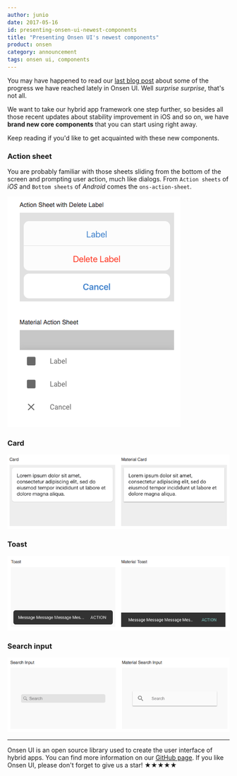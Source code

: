 ```yaml
---
author: junio
date: 2017-05-16
id: presenting-onsen-ui-newest-components
title: "Presenting Onsen UI's newest components"
product: onsen
category: announcement
tags: onsen ui, components
---
```


You may have happened to read our [last blog post](https://onsen.io/blog/onsenui-recent-updates-may-2017/) about some of the progress we have reached lately in Onsen UI. Well *surprise surprise*, that's not all.

We want to take our hybrid app framework one step further, so besides all those recent updates about stability improvement in iOS and so on, we have **brand new core components** that you can start using right away.

Keep reading if you'd like to get acquainted with these new components.

<!-- more -->

### Action sheet

You are probably familiar with those sheets sliding from the bottom of the screen and prompting user action, much like dialogs. From `Action sheets` of *iOS* and `Bottom sheets` of *Android* comes the `ons-action-sheet`.

![Action sheet](/blog/content/images/2017/May/action-sheet.png)

### Card



![Card](/blog/content/images/2017/May/card.png)

### Toast



![Toast](/blog/content/images/2017/May/toast.png)

### Search input



![Search input](/blog/content/images/2017/May/search-input.png)

---

Onsen UI is an open source library used to create the user interface of hybrid apps. You can find more information on our [GitHub page](https://github.com/OnsenUI/OnsenUI). If you like Onsen UI, please don't forget to give us a star! ★★★★★
